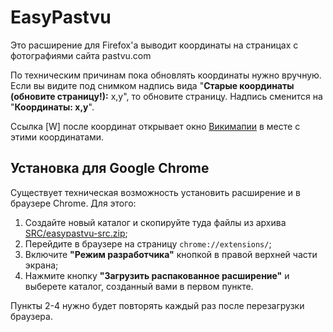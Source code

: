# EasyPastvu
Это расширение для Firefox'а выводит координаты на страницах с фотографиями сайта pastvu.com
  
По техническим причинам пока обновлять координаты нужно вручную. Если вы видите под снимком надпись вида "**Старые координаты (обновите страницу!):** x,y", то обновите страницу. Надпись сменится на "**Координаты: x,y**".

Ссылка [W] после координат открывает окно [Викимапии](https://wikimapia.org) в месте с этими координатами.

## Установка для Google Chrome
Существует техническая возможность установить расширение и в браузере Chrome. Для этого:
1. Создайте новый каталог и скопируйте туда файлы из архива [SRC/easypastvu-src.zip](https://github.com/vgiv/easypastvu/blob/master/SRC/easypastvu-src.zip);
2. Перейдите в браузере на страницу `chrome://extensions/`;
3. Включите **"Режим разработчика"** кнопкой в правой верхней части экрана;
4. Нажмите кнопку **"Загрузить распакованное расширение"** и выберете каталог, созданный вами в первом пункте.

Пункты 2-4 нужно будет повторять каждый раз после перезагрузки браузера.
